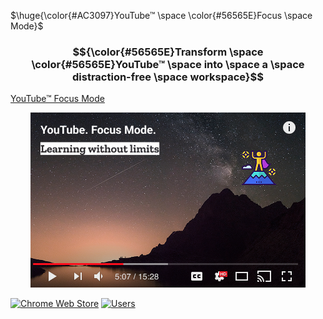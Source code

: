 
$\huge{\color{#AC3097}YouTube™ \space \color{#56565E}Focus \space Mode}$

### $${\color{#56565E}Transform \space \color{#56565E}YouTube™ \space into \space a \space distraction-free \space workspace}$$

[YouTube™ Focus Mode](https://chromewebstore.google.com/detail/fgdbgpogmjcfhbifhhongdeidnnmnadb?utm_source=item-share-cb)

<div align="center">
  <a href="https://chromewebstore.google.com/detail/fgdbgpogmjcfhbifhhongdeidnnmnadb?utm_source=item-share-cb">
    <img src="https://raw.githubusercontent.com/aarushsaboo/aarushsaboo/main/assets/promo.png" alt="YouTube Focus Mode Chrome Extension" width="440" height="280">
  </a>
</div>

[![Chrome Web Store](https://img.shields.io/badge/Chrome_Web_Store-Available-4285F4?style=for-the-badge&logo=googlechrome&logoColor=white)](https://chromewebstore.google.com/detail/fgdbgpogmjcfhbifhhongdeidnnmnadb)
[![Users](https://img.shields.io/badge/Users-40+-4285F4?style=for-the-badge)](https://chromewebstore.google.com/detail/fgdbgpogmjcfhbifhhongdeidnnmnadb)

<!-- <img src="https://raw.githubusercontent.com/aarushsaboo/aarushsaboo/main/assets/marquee.png" alt="YouTube Focus Mode" style="width: 600px;"> -->